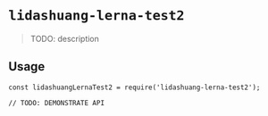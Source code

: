 # `lidashuang-lerna-test2`

> TODO: description

## Usage

```
const lidashuangLernaTest2 = require('lidashuang-lerna-test2');

// TODO: DEMONSTRATE API
```
